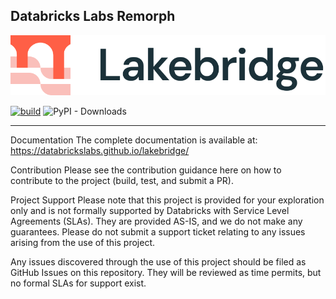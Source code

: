 Databricks Labs Remorph
---
![Databricks Labs Remorph](/docs/remorph/static/img/lakebridge-lockup-white-background.svg)

[![build](https://github.com/databrickslabs/remorph/actions/workflows/push.yml/badge.svg)](https://github.com/databrickslabs/remorph/actions/workflows/push.yml)
![PyPI - Downloads](https://img.shields.io/pypi/dm/databricks-labs-remorph?cacheSeconds=3600)

-----
Documentation
The complete documentation is available at: https://databrickslabs.github.io/lakebridge/

Contribution
Please see the contribution guidance here on how to contribute to the project (build, test, and submit a PR).

Project Support
Please note that this project is provided for your exploration only and is not formally supported by Databricks with Service Level Agreements (SLAs). They are provided AS-IS, and we do not make any guarantees. Please do not submit a support ticket relating to any issues arising from the use of this project.

Any issues discovered through the use of this project should be filed as GitHub Issues on this repository. They will be reviewed as time permits, but no formal SLAs for support exist.
